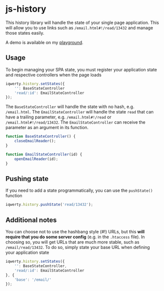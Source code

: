 # js-history

This history library will handle the state of your single page application. This will allow you to use links such as `/email.html#!/read/13432` and manage those states easily.

A demo is available on my [playground](https://playground.michaelcheng.us/lib-js/history/).

## Usage
To begin managing your SPA state, you must register your application state and respective controllers when the page loads

```javascript
iqwerty.history.setStates({
	'': BaseStateController
	'read/:id': EmailStateController
});
```

The `BaseStateController` will handle the state with no hash, e.g. `/email.html`. The `EmailStateController` will handle the state `read` that can have a trailing parameter, e.g. `/email.html#!/read` or `/email.html#!/read/13432`. The `EmailStateController` can receive the parameter as an argument in its function.

```javascript
function BaseStateController() {
	closeEmailReader();
}
```

```javascript
function EmailStateController(id) {
	openEmailReader(id);
}
```

## Pushing state
If you need to add a state programmatically, you can use the `pushState()` function

```javascript
iqwerty.history.pushState('read/13432');
```

## Additional notes
You can choose not to use the hashbang style (#!) URLs, but this **will require that you do some server config** (e.g. in the `.htaccess` file). In choosing so, you will get URLs that are much more stable, such as `/email/read/13432`. To do so, simply state your base URL when defining your application state

```javascript
iqwerty.history.setStates({
	'': BaseStateController,
	'read/:id': EmailStateController
}, {
	'base': '/email/'
});
```

